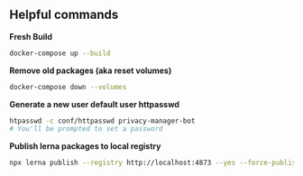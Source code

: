## Helpful commands

**Fresh Build**
```sh
docker-compose up --build
```

**Remove old packages (aka reset volumes)**
```sh
docker-compose down --volumes
```

**Generate a new user default user httpasswd**
```sh
htpasswd -c conf/httpasswd privacy-manager-bot
# You'll be prompted to set a password
```

**Publish lerna packages to local registry**
```sh
npx lerna publish --registry http://localhost:4873 --yes --force-publish=* --no-git-tag-version --no-commit-hooks --no-push --exact --dist-tag=latest
```
